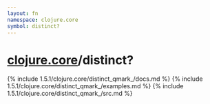 ```yaml
---
layout: fn
namespace: clojure.core
symbol: distinct?
---
```


# [clojure.core](../)/distinct?

{% include 1.5.1/clojure.core/distinct_qmark_/docs.md %}
{% include 1.5.1/clojure.core/distinct_qmark_/examples.md %}
{% include 1.5.1/clojure.core/distinct_qmark_/src.md %}

